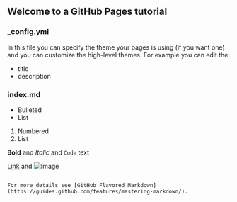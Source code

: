 ## Welcome to a GitHub Pages tutorial

### _config.yml

In this file you can specify the theme your pages is using (if you want one) and you can customize the high-level themes. For example you can edit the:
- title
- description

### index.md

- Bulleted
- List

1. Numbered
2. List

**Bold** and _Italic_ and `Code` text

[Link](url) and ![Image](src)
```

For more details see [GitHub Flavored Markdown](https://guides.github.com/features/mastering-markdown/).
